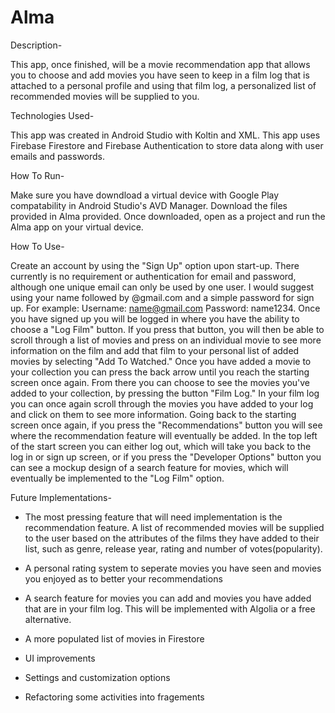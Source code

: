 # Alma

Description- 

This app, once finished, will be a movie recommendation app that allows you to choose and add movies you have seen to keep in a film log that is attached to a personal profile
 and using that film log, a personalized list of recommended movies will be supplied to you. 
 
 Technologies Used-
 
 This app was created in Android Studio with Koltin and XML. This app uses Firebase Firestore and Firebase Authentication to store data along with user emails and passwords.
 
 How To Run-
 
Make sure you have downdload a virtual device with Google Play compatability in Android Studio's AVD Manager. Download the files provided in Alma provided. Once downloaded,
open as a project and run the Alma app on your virtual device.

How To Use-

Create an account by using the "Sign Up" option upon start-up. There currently is no requirement or authentication for email and password, although one unique email can only be used by one user.
I would suggest using your name followed by @gmail.com and a simple password for sign up. For example: Username: name@gmail.com Password: name1234. Once you have signed up you will
be logged in where you have the ability to choose a "Log Film" button. If you press that button, you will then be able to scroll through a list of movies and press on an individual movie
to see more information on the film and add that film to your personal list of added movies by selecting "Add To Watched." Once you have added a movie to your collection you can press the back arrow until you reach the starting screen once again. From
there you can choose to see the movies you've added to your collection, by pressing the button "Film Log." In your film log you can once again scroll through the movies you
have added to your log and click on them to see more information. Going back to the starting screen once again, if you press the "Recommendations" button you will see where 
the recommendation feature will eventually be added. In the top left of the start screen you can either log out, which will take you back to the log in or sign up screen, or if you press the 
"Developer Options" button you can see a mockup design of a search feature for movies, which will eventually be implemented to the "Log Film" option. 

Future Implementations-

- The most pressing feature that will need implementation is the recommendation feature. A list of recommended movies will be supplied to the user based on the attributes of the
films they have added to their list, such as genre, release year, rating and number of votes(popularity). 

- A personal rating system to seperate movies you have seen and movies you enjoyed as to better your recommendations

- A search feature for movies you can add and movies you have added that are in your film log. This will be implemented with Algolia or a free alternative.

- A more populated list of movies in Firestore

- UI improvements

- Settings and customization options

- Refactoring some activities into fragements
